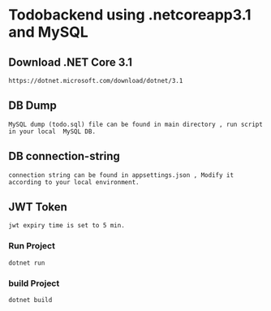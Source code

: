 # Todobackend using .netcoreapp3.1 and MySQL

## Download .NET Core 3.1
`
https://dotnet.microsoft.com/download/dotnet/3.1
`
## DB Dump
`
 MySQL dump (todo.sql) file can be found in main directory , run script in your local  MySQL DB.
`

## DB connection-string
`
connection string can be found in appsettings.json , Modify it according to your local environment.
`

## JWT Token
`
jwt expiry time is set to 5 min.
`

### Run Project
`
dotnet run
`
### build Project
`
dotnet build
`
